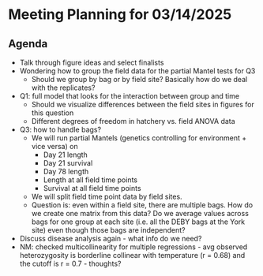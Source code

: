 # Meeting Planning for 03/14/2025

## Agenda
- Talk through figure ideas and select finalists
- Wondering how to group the field data for the partial Mantel tests for Q3
  - Should we group by bag or by field site? Basically how do we deal with the replicates?
- Q1: full model that looks for the interaction between group and time
    - Should we visualize differences between the field sites in figures for this question
    - Different degrees of freedom in hatchery vs. field ANOVA data
 - Q3: how to handle bags?
   - We will run partial Mantels (genetics controlling for environment + vice versa) on
       - Day 21 length
       - Day 21 survival
       - Day 78 length
       - Length at all field time points
       - Survival at all field time points
    - We will split field time point data by field sites.
    - Question is: even within a field site, there are multiple bags. How do we create one matrix from this data? Do we average values across bags for one group at each site (i.e. all the DEBY bags at the York site) even though those bags are independent?
  - Discuss disease analysis again - what info do we need?
  - NM: checked multicollinearity for multiple regressions - avg observed heterozygosity is borderline collinear with temperature (r = 0.68) and the cutoff is r = 0.7 - thoughts?
  
